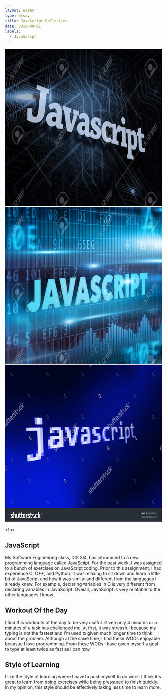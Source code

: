 ```yaml
---
layout: essay
type: essay
title: JavaScript Reflection
date: 2016-09-01
labels:
  - JavaScript
---
```


<img class="ui tiny left circular floated image" src="../images/JS.jpg">
<img class="ui tiny left circular floated image" src="../images/JavaSquare.jpg">
<img class="ui tiny left circular floated image" src="../images/PixelJava.jpg">

<\n>
## JavaScript

My Software Engineering class, ICS 314, has introduced to a new programming language called JavaScript. For the past week, I was assigned to a bunch of exercises on JavaScript coding. Prior to this assignment, I had experience C, C++, and Python. It was relaxing to sit down and learn a little bit of JavaScript and how it was similar and different from the languages I already knew. For example, declaring variables in C is very different from declaring variables in JavaScript. Overall, JavaScript is very relatable to the other languages I know.

## Workout Of the Day

I find this workouts of the day to be very useful. Given only 4 minutes or 5 minutes of a task has challenged me. At first, it was stressful because my typing is not the fastest and I'm used to given much longer time to think about the problem. Although at the same time, I find these WODs enjoyable becasue I love programming. From these WODs I have given myself a goal to type at least twice as fast as I can now.

## Style of Learning

I like the style of learning where I have to push myself to do work. I think it's great to learn from doing exercises while being pressured to finish quickly. In my opinion, this style should be effectively taking less time to learn more.
